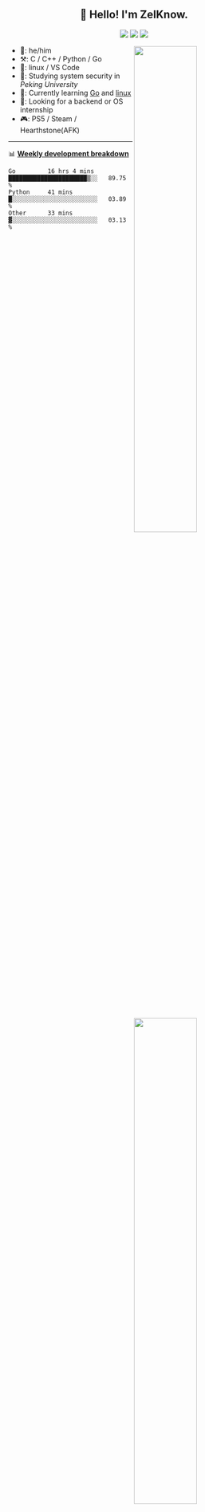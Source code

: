 <!--
**ZelKnow/ZelKnow** is a ✨ _special_ ✨ repository because its `README.md` (this file) appears on your GitHub profile.

Here are some ideas to get you started:

- 🔭 I’m currently working on ...
- 🌱 I’m currently learning ...
- 👯 I’m looking to collaborate on ...
- 🤔 I’m looking for help with ...
- 💬 Ask me about ...
- 📫 How to reach me: ...
- 😄 Pronouns: ...
- ⚡ Fun fact: ...
-->

<h2 align="center">👋 Hello! I'm ZelKnow.</h2>
<p align="center">
  <a href="mailto:zelknow@outlook.com"><img border="0" src="https://shields.io/badge/email-orange?style=for-the-badge&logo=microsoftoutlook" /></a>
  <a href="https://twitter.com/zelknow"><img border="0" src="https://shields.io/twitter/follow/zelknow?label=Follow&style=for-the-badge&logo=twitter&color=blue" /></a>
  <a href="https://leetcode-cn.com/u/zelknow/"><img border="0" src="https://fc.dianhsu.top/lc?user=zelknow&loc=cn&req=rating" /></a>
</p>

[<img align="right" width="50%" src="https://github-readme-stats.vercel.app/api?username=ZelKnow&theme=dark&show_icons=true">](https://metrics.lecoq.io/zelknow#gh-dark-mode-only)
[<img align="right" width="50%" src="https://github-readme-stats.vercel.app/api?username=ZelKnow&show_icons=true">](https://metrics.lecoq.io/zelknow#gh-light-mode-only)

-   👨: he/him
-   ⚒️: C / C++ / Python / Go
-   🧰: linux / VS Code
-   🏫: Studying system security in *Peking University*
-   📖: Currently learning [Go](https://go.dev/) and [linux](https://www.kernel.org/)
-   🤝: Looking for a backend or OS internship
-   🎮: PS5 / Steam / Hearthstone(AFK)
---

📊 [**Weekly development breakdown**](https://github.com/athul/waka-readme)

<!--START_SECTION:waka-->

```text
Go         16 hrs 4 mins   ██████████████████████▒░░   89.75 %
Python     41 mins         █░░░░░░░░░░░░░░░░░░░░░░░░   03.89 %
Other      33 mins         ▓░░░░░░░░░░░░░░░░░░░░░░░░   03.13 %
```

<!--END_SECTION:waka-->
